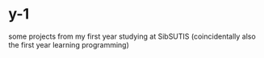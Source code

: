 # y-1
some projects from my first year studying at SibSUTIS (coincidentally also the first year learning programming)
